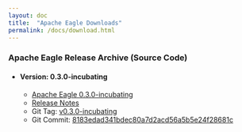 ```yaml
---
layout: doc
title:  "Apache Eagle Downloads" 
permalink: /docs/download.html
---
```


### **Apache Eagle Release Archive (Source Code)** 

* #### Version: 0.3.0-incubating

    * [Apache Eagle 0.3.0-incubating](http://www.gtlib.gatech.edu/pub/apache/incubator/eagle/apache-eagle-0.3.0-incubating/)
    * [Release Notes](https://git-wip-us.apache.org/repos/asf?p=incubator-eagle.git;a=blob_plain;f=CHANGELOG.txt;hb=refs/heads/branch-0.3)
    * Git Tag: [v0.3.0-incubating](https://github.com/apache/incubator-eagle/releases/tag/v0.3.0-incubating)
    * Git Commit: [8183edad341bdec80a7d2acd56a5b5e24f28681c](https://github.com/apache/incubator-eagle/commit/8183edad341bdec80a7d2acd56a5b5e24f28681c)

<br/>